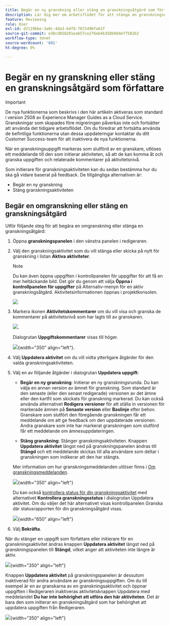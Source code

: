```yaml
---
title: Begär en ny granskning eller stäng en granskningsåtgärd som författare
description: Lär dig mer om arbetsflödet för att stänga en granskningsuppgift eller begära en ny granskning som författare i Experience Manager Guides.
feature: Reviewing
role: User
exl-id: d2119bbe-3a0c-4da3-b4f8-7872496fa61f
source-git-commit: e38cd858201ea657ce276eb4b358b0d4eff502b2
workflow-type: tm+mt
source-wordcount: '601'
ht-degree: 0%

---
```


# Begär en ny granskning eller stäng en granskningsåtgärd som författare

>[!IMPORTANT]
>
> De nya funktionerna som beskrivs i den här artikeln aktiveras som standard i version 2508 av Experience Manager Guides as a Cloud Service. Granskningar som skapades före migreringen påverkas inte och fortsätter att använda det tidigare arbetsflödet. Om du föredrar att fortsätta använda de befintliga funktionerna utan dessa uppdateringar kontaktar du ditt Customer Success-team för att inaktivera de nya funktionerna.

När en granskningsuppgift markeras som slutförd av en granskare, utlöses ett meddelande till den som initierar aktiviteten, så att de kan komma åt och granska uppgiften och relaterade kommentarer på aktivitetsnivå.

Som initierare för granskningsaktiviteten kan du sedan bestämma hur du ska gå vidare baserat på feedback. De tillgängliga alternativen är:

- Begär en ny granskning
- Stäng granskningsaktiviteten

## Begär en omgranskning eller stäng en granskningsåtgärd

Utför följande steg för att begära en omgranskning eller stänga en granskningsåtgärd:

1. Öppna **granskningspanelen** i den vänstra panelen i redigeraren.
2. Välj den granskningsaktivitet som du vill stänga eller skicka på nytt för granskning i listan **Aktiva aktiviteter**.

   >[!NOTE]
   >
   > Du kan även öppna uppgiften i kontrollpanelen för uppgifter för att få en mer heltäckande bild. Det gör du genom att välja **Öppna i kontrollpanelen för uppgifter** på Alternativ-menyn för en aktiv granskningsåtgärd. Aktivitetsinformationen öppnas i projektkonsolen.

   ![](images/task-dashboard-selection-author-view.png)
3. Markera ikonen **Aktivitetskommentarer** om du vill visa och granska de kommentarer på aktivitetsnivå som har lagts till av granskaren.

   ![](images/task-comments-selection-author-view.png).

   Dialogrutan **Uppgiftskommentarer** visas till höger.

   ![](images/task-comments-dialog-editor.png){width="350" align="left"}.
4. Välj **Uppdatera aktivitet** om du vill vidta ytterligare åtgärder för den valda granskningsaktiviteten.
5. Välj en av följande åtgärder i dialogrutan **Uppdatera uppgift**:

   - **Begär en ny granskning**: Initierar en ny granskningsrunda. Du kan välja en annan version av ämnet för granskning. Som standard är den senaste (eller den senast redigerade) versionen av det ämne eller den kartfil som skickats för granskning markerad. Du kan också använda alternativet **Redigera versioner** för att ställa in versionen för markerade ämnen på **Senaste version** eller **Baslinje** efter behov.  Granskare som slutfört den föregående granskningen får ett meddelande om att ge feedback om den uppdaterade versionen. Andra granskare som inte har markerat granskningen som slutförd får ett meddelande om ämnesuppdateringen.

   - **Stäng granskning**: Stänger granskningsaktiviteten. Knappen **Uppdatera aktivitet** längst ned på granskningspanelen ändras till **Stängd** och ett meddelande skickas till alla användare som deltar i granskningen som indikerar att den har stängts.

   Mer information om hur granskningsmeddelanden utlöser finns i [Om granskningsmeddelanden](./review-understanding-review-notifications.md).

   ![](images/update-task-dialog.png){width="350" align="left"}

   Du kan också [kontrollera status för din granskningsaktivitet](./review-manage-tasks-review-dashboard.md#check-the-status-of-a-review-task) med alternativet **Kontrollera granskningsstatus** i dialogrutan Uppdatera aktivitet. Om du väljer det här alternativet visas kontrollpanelen Granska där statusrapporten för din granskningsåtgärd visas.

   ![](images/check-review-status-icon.png){width="650" align="left"}

6. Välj **Bekräfta**.


När du stänger en uppgift som författare eller initierare för en granskningsaktivitet ändras knappen **Uppdatera aktivitet** längst ned på granskningspanelen till **Stängd**, vilket anger att aktiviteten inte längre är aktiv.

![](images/review-task-status-closed-review-panel.png){width="350" align="left"}

Knappen **Uppdatera aktivitet** på granskningspanelen är dessutom inaktiverad för andra användare av granskningsuppgiften. Om du till exempel är en av granskarna av en granskningsaktivitet och öppnar uppgiften i Redigeraren inaktiveras aktivitetsknappen Uppdatera med meddelandet **Du har inte behörighet att utföra den här aktiviteten**. Det är bara den som initierar en granskningsåtgärd som har behörighet att uppdatera uppgiften från Redigeraren.

![](images/update-task-button-disabled.png){width="350" align="left"}




